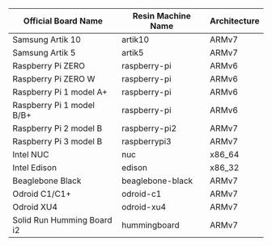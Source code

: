 | Official Board Name        | Resin Machine Name | Architecture
|----------------------------|--------------------|--------------------|
| Samsung Artik 10           | artik10            | ARMv7              |
| Samsung Artik 5            | artik5             | ARMv7              |
| Raspberry Pi ZERO          | raspberry-pi       | ARMv6              |
| Raspberry Pi ZERO W        | raspberry-pi       | ARMv6              |
| Raspberry Pi 1 model A+    | raspberry-pi       | ARMv6              |
| Raspberry Pi 1 model B/B+  | raspberry-pi       | ARMv6              |
| Raspberry Pi 2 model B     | raspberry-pi2      | ARMv7              |
| Raspberry Pi 3 model B     | raspberrypi3       | ARMv7              |
| Intel NUC                  | nuc                | x86_64             |
| Intel Edison               | edison             | x86_32             |
| Beaglebone Black           | beaglebone-black   | ARMv7              |
| Odroid C1/C1+              | odroid-c1          | ARMv7              |
| Odroid XU4                 | odroid-xu4         | ARMv7              |
| Solid Run Humming Board i2 | hummingboard       | ARMv7              |


<!-- old-slug           |   machine 						|	 new-slug
-------------     ------------           ------------
artik10           artik10                artik10
artik5            artik5                 artik5
beaglebone-black  beaglebone             beaglebone-black
hummingboard      cubox-i                hummingboard
intel-edison      edison                 edison
intel-nuc         intel-corei7-64        nuc
nitrogen6x        nitrogen6x             nitrogen6x
odroid-c1         odroid-c1              odroid-c1
odroid-xu4        odroid-ux3             odroid-xu4
parallella        parallella-hdmi-resin  parallella
raspberry-pi      raspberry-pi           raspberry-pi
raspberry-pi2     raspberry-pi2          raspberry-pi2
raspberrypi3      raspberrypi3           raspberrypi3
ts4900            ts4900                 ts4900
ts7700            ts7700                 ts7700
via-vab820-quad   vab820-quad            vab820-quad
zynq-xz702        zc702-zynq7            zc702-zynq7 -->
